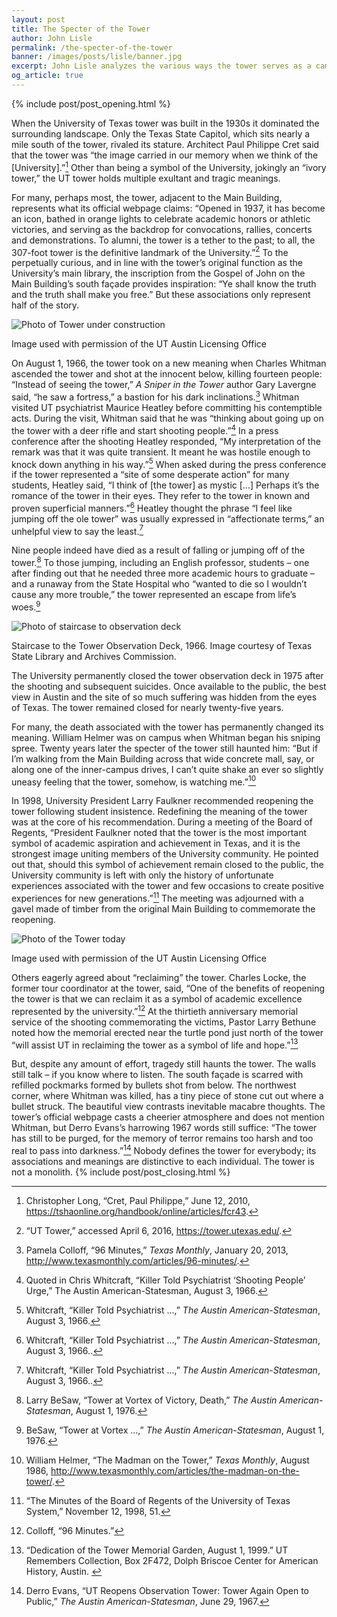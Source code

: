 ```yaml
---
layout: post
title: The Specter of the Tower
author: John Lisle
permalink: /the-specter-of-the-tower
banner: /images/posts/lisle/banner.jpg
excerpt: John Lisle analyzes the various ways the tower serves as a campus symbol.
og_article: true
---
```

{% include post/post_opening.html %}

When the University of Texas tower was built in the 1930s it dominated the surrounding landscape. Only the Texas State Capitol, which sits nearly a mile south of the tower, rivaled its stature. Architect Paul Philippe Cret said that the tower was “the image carried in our memory when we think of the [University].”[^1] Other than being a symbol of the University, jokingly an “ivory tower,” the UT tower holds multiple exultant and tragic meanings.

For many, perhaps most, the tower, adjacent to the Main Building, represents what its official webpage claims: “Opened in 1937, it has become an icon, bathed in orange lights to celebrate academic honors or athletic victories, and serving as the backdrop for convocations, rallies, concerts and demonstrations. To alumni, the tower is a tether to the past; to all, the 307-foot tower is the definitive landmark of the University.”[^2] To the perpetually curious, and in line with the tower’s original function as the University’s main library, the inscription from the Gospel of John on the Main Building’s south façade provides inspiration: “Ye shall know the truth and the truth shall make you free.” But these associations only represent half of the story.

<div class="image-block">
  <img src="{{ site.baseurl }}/images/posts/lisle/tower-construction.jpg" class="tall-image" alt="Photo of Tower under construction" />
  <p class="caption">
    <span class="credit">Image used with permission of the UT Austin Licensing Office</span>
  </p>
</div>

On August 1, 1966, the tower took on a new meaning when Charles Whitman ascended the tower and shot at the innocent below, killing fourteen people: “Instead of seeing the tower,” _A Sniper in the Tower_ author Gary Lavergne said, “he saw a fortress,” a bastion for his dark inclinations.[^3] Whitman visited UT psychiatrist Maurice Heatley before committing his contemptible acts. During the visit, Whitman said that he was “thinking about going up on the tower with a deer rifle and start shooting people.”[^4] In a press conference after the shooting Heatley responded, “My interpretation of the remark was that it was quite transient. It meant he was hostile enough to knock down anything in his way.”[^5] When asked during the press conference if the tower represented a “site of some desperate action” for many students, Heatley said, “I think of [the tower] as mystic […] Perhaps it’s the romance of the tower in their eyes. They refer to the tower in known and proven superficial manners.”[^6] Heatley thought the phrase “I feel like jumping off the ole tower” was usually expressed in “affectionate terms,” an unhelpful view to say the least.[^7]

Nine people indeed have died as a result of falling or jumping off of the tower.[^8] To those jumping, including an English professor, students – one after finding out that he needed three more academic hours to graduate – and a runaway from the State Hospital who “wanted to die so I wouldn’t cause any more trouble,” the tower represented an escape from life’s woes.[^9]

<div class="image-block">
  <img src="{{ site.baseurl }}/images/posts/lisle/staircase.jpg" alt="Photo of staircase to observation deck" />
  <p class="caption">
    Staircase to the Tower Observation Deck, 1966. <span class="credit">Image courtesy of Texas State Library and Archives Commission.</span>
  </p>
</div>

The University permanently closed the tower observation deck in 1975 after the shooting and subsequent suicides. Once available to the public, the best view in Austin and the site of so much suffering was hidden from the eyes of Texas. The tower remained closed for nearly twenty-five years.

For many, the death associated with the tower has permanently changed its meaning. William Helmer was on campus when Whitman began his sniping spree. Twenty years later the specter of the tower still haunted him: “But if I’m walking from the Main Building across that wide concrete mall, say, or along one of the inner-campus drives, I can’t quite shake an ever so slightly uneasy feeling that the tower, somehow, is watching me.”[^10]

In 1998, University President Larry Faulkner recommended reopening the tower following student insistence. Redefining the meaning of the tower was at the core of his recommendation. During a meeting of the Board of Regents, “President Faulkner noted that the tower is the most important symbol of academic aspiration and achievement in Texas, and it is the strongest image uniting members of the University community. He pointed out that, should this symbol of achievement remain closed to the public, the University community is left with only the history of unfortunate experiences associated with the tower and few occasions to create positive experiences for new generations.”[^11] The meeting was adjourned with a gavel made of timber from the original Main Building to commemorate the reopening.

<div class="image-block">
  <img src="{{ site.baseurl }}/images/posts/lisle/present-day-tower.jpg" class="tall-image" alt="Photo of the Tower today" />
  <p class="caption">
    <span class="credit">Image used with permission of the UT Austin Licensing Office</span>
  </p>
</div>

Others eagerly agreed about “reclaiming” the tower. Charles Locke, the former tour coordinator at the tower, said, “One of the benefits of reopening the tower is that we can reclaim it as a symbol of academic excellence represented by the university.”[^12] At the thirtieth anniversary memorial service of the shooting commemorating the victims, Pastor Larry Bethune noted how the memorial erected near the turtle pond just north of the tower “will assist UT in reclaiming the tower as a symbol of life and hope.”[^13]

But, despite any amount of effort, tragedy still haunts the tower. The walls still talk – if you know where to listen. The south façade is scarred with refilled pockmarks formed by bullets shot from below. The northwest corner, where Whitman was killed, has a tiny piece of stone cut out where a bullet struck. The beautiful view contrasts inevitable macabre thoughts. The tower’s official webpage casts a cheerier atmosphere and does not mention Whitman, but Derro Evans’s harrowing 1967 words still suffice: “The tower has still to be purged, for the memory of terror remains too harsh and too real to pass into darkness.”[^14] Nobody defines the tower for everybody; its associations and meanings are distinctive to each individual. The tower is not a monolith.
{% include post/post_closing.html %}

[^1]: Christopher Long, “Cret, Paul Philippe,” June 12, 2010, <https://tshaonline.org/handbook/online/articles/fcr43>.

[^2]: “UT Tower,” accessed April 6, 2016, <https://tower.utexas.edu/>.

[^3]: Pamela Colloff, “96 Minutes,” _Texas Monthly_, January 20, 2013, <http://www.texasmonthly.com/articles/96-minutes/>.

[^4]: Quoted in Chris Whitcraft, “Killer Told Psychiatrist ‘Shooting People’ Urge,” The Austin American-Statesman, August 3, 1966.

[^5]: Whitcraft, “Killer Told Psychiatrist …,” _The Austin American-Statesman_, August 3, 1966.

[^6]: Whitcraft, “Killer Told Psychiatrist …,” _The Austin American-Statesman_, August 3, 1966..

[^7]: Whitcraft, “Killer Told Psychiatrist …,” _The Austin American-Statesman_, August 3, 1966..

[^8]: Larry BeSaw, “Tower at Vortex of Victory, Death,” _The Austin American-Statesman_, August 1, 1976.

[^9]: BeSaw, “Tower at Vortex …,” _The Austin American-Statesman_, August 1, 1976.

[^10]: William Helmer, “The Madman on the Tower,” _Texas Monthly_, August 1986, <http://www.texasmonthly.com/articles/the-madman-on-the-tower/>.

[^11]: “The Minutes of the Board of Regents of the University of Texas System,” November 12, 1998, 51.

[^12]: Colloff, “96 Minutes.”

[^13]: “Dedication of the Tower Memorial Garden, August 1, 1999.” UT Remembers Collection, Box 2F472, Dolph Briscoe Center for American History, Austin. 

[^14]: Derro Evans, “UT Reopens Observation Tower: Tower Again Open to Public,” _The Austin American-Statesman_, June 29, 1967.
